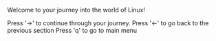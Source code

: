 Welcome to your journey into the world of Linux!

Press '→' to continue through your journey.
Press '←' to go back to the previous section
Press 'q' to go to main menu
